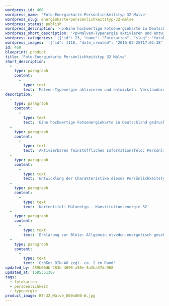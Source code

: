 ```yaml
---
wordpress_id: 460
wordpress_name: 'Foto-Energiekarte Persönlichkeitstyp 32 Malve'
wordpress_slug: energiekarte-persoenlichkeitstyp-32-malve
wordpress_status: publish
wordpress_description: '<p>Eine hochwertige Fotoenergiekarte in Deutschland gedruckt und in Handarbeit laminiert.  Sie ist in Postkartengröße (DIN-A6) oder kleiner gut zu transportieren und kann auch auf den Körper aufgelegt werden.</p><p>Aktivierbares feinstoffliches Informationsfeld: Persönlichkeitsenergie eines Malven-Typs: Zart, empfindsam, vorsichtig, sensibel.<br />Entwicklung der Charakteristika dieses Persönlichkeitstyps. Stärkung der entsprechenden Persönlichkeit mit ihrer besonderen Energiequalität. Ausgleich und Veränderung ungünstiger Zustände innerhalb einer Person, die aufgrund dieser Konstitution entstanden sind. Annahme und Verständnis für einen Menschen mit dieser Persönlichkeitsenergie. Eine Stärkung der eigenen Persönlichkeitsenergie sowie die Beschäftigung mit der Energie anderer Persönlichkeiten kann insgesamt das eigene Selbstbewusstsein stärken.<br />Kartentitel: Malventyp - Konstitutionsenergie 32</p><p>Erklärung zur Blüte: Allgemein elveden-energetisch gesehen steht ein Malve für "Freundlichkeit, Hilfsbereitwilligkeit, Empfindung, Sensibilität, Achtsamkeit".<br />Größe: DIN-A6 zzgl. ca. 2 cm Rand<br />Andere Formate sind individuell für Sie innerhalb weniger Tage herstellbar. Bitte kontaktieren Sie uns hierfür unter <a href="mailto:info@elvedenverlag.de">info@elvedenverlag.de</a>.</p><p>Anwendungshinweise</p>'
wordpress_short_description: '<p>Malven-Typenergie aktivieren und entwickeln. Verständnis für diese Typenergie gewinnen (&#8222;zart, empfindsam, vorsichtig, sensibel&#8220;)<br /><em>Hinweis: Das Wasserzeichen „Elveden Verlag Energiebild“ wird nicht mit gedruckt</em></p>'
wordpress_categories: '[{"id": 23, "name": "Fotokarten", "slug": "fotokarten"}, {"id": 37, "name": "Pers\u00f6nlichkeit", "slug": "persoenlichkeit"}, {"id": 90, "name": "Typenergie", "slug": "typenergie"}]'
wordpress_images: '[{"id": 1118, "date_created": "2016-02-25T17:02:38", "date_created_gmt": "2016-02-25T15:02:38", "date_modified": "2016-02-25T17:02:38", "date_modified_gmt": "2016-02-25T15:02:38", "src": "https://my.feenbaum.de/wp-content/uploads/2016/02/BT-32_Malve_800x800-W.jpg", "name": "BT-32_Malve_800x800-W", "alt": ""}]'
id: 460
blueprint: product
title: 'Foto-Energiekarte Persönlichkeitstyp 32 Malve'
short_description:
  -
    type: paragraph
    content:
      -
        type: text
        text: 'Malven-Typenergie aktivieren und entwickeln. Verständnis für diese Typenergie gewinnen (''zart, empfindsam, vorsichtig, sensibel'')'
description:
  -
    type: paragraph
    content:
      -
        type: text
        text: 'Eine hochwertige Fotoenergiekarte in Deutschland gedruckt und in Handarbeit laminiert.  Sie ist in Postkartengröße (DIN-A6) oder kleiner gut zu transportieren und kann auch auf den Körper aufgelegt werden.'
  -
    type: paragraph
    content:
      -
        type: text
        text: 'Aktivierbares feinstoffliches Informationsfeld: Persönlichkeitsenergie eines Malven-Typs: Zart, empfindsam, vorsichtig, sensibel.'
  -
    type: paragraph
    content:
      -
        type: text
        text: 'Entwicklung der Charakteristika dieses Persönlichkeitstyps. Stärkung der entsprechenden Persönlichkeit mit ihrer besonderen Energiequalität. Ausgleich und Veränderung ungünstiger Zustände innerhalb einer Person, die aufgrund dieser Konstitution entstanden sind. Annahme und Verständnis für einen Menschen mit dieser Persönlichkeitsenergie. Eine Stärkung der eigenen Persönlichkeitsenergie sowie die Beschäftigung mit der Energie anderer Persönlichkeiten kann insgesamt das eigene Selbstbewusstsein stärken.'
  -
    type: paragraph
    content:
      -
        type: text
        text: 'Kartentitel: Malventyp - Konstitutionsenergie 32'
  -
    type: paragraph
    content:
      -
        type: text
        text: 'Erklärung zur Blüte: Allgemein elveden-energetisch gesehen steht ein Malve für "Freundlichkeit, Hilfsbereitwilligkeit, Empfindung, Sensibilität, Achtsamkeit".'
  -
    type: paragraph
    content:
      -
        type: text
        text: 'Größe: DIN-A6 zzgl. ca. 2 cm Rand'
updated_by: 489b06db-283b-4690-a50e-8a3ba37dc968
updated_at: 1685351307
tags:
  - fotokarten
  - persoenlichkeit
  - typenergie
product_image: BT-32_Malve_800x800-W.jpg
---
```

